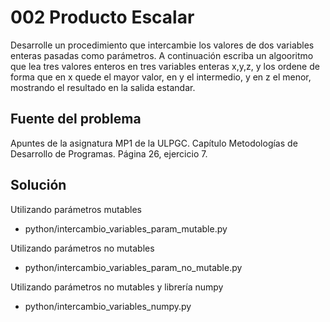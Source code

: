 # 002 Producto Escalar
Desarrolle un procedimiento que intercambie los valores de dos variables enteras pasadas como parámetros. 
A continuación escriba un algooritmo que lea tres valores enteros en tres variables enteras x,y,z, y 
los ordene de forma que en x quede el mayor valor, en y el intermedio, y en z el menor, mostrando 
el resultado en la salida estandar.


## Fuente del problema
Apuntes de la asignatura MP1 de la ULPGC. Capítulo Metodologías de Desarrollo de Programas. Página 26, ejercicio 7.


## Solución

Utilizando parámetros mutables

* python/intercambio_variables_param_mutable.py

Utilizando parámetros no mutables

* python/intercambio_variables_param_no_mutable.py


Utilizando parámetros no mutables y librería numpy

* python/intercambio_variables_numpy.py
